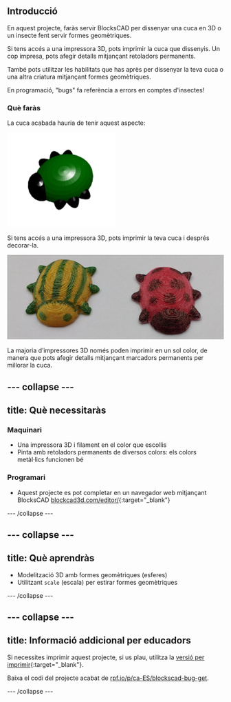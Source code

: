 ## Introducció

En aquest projecte, faràs servir BlocksCAD per dissenyar una cuca en 3D o un insecte fent servir formes geomètriques.

Si tens accés a una impressora 3D, pots imprimir la cuca que dissenyis. Un cop impresa, pots afegir detalls mitjançant retoladors permanents.

També pots utilitzar les habilitats que has après per dissenyar la teva cuca o una altra criatura mitjançant formes geomètriques.

En programació, "bugs" fa referència a errors en comptes d'insectes!

### Què faràs

La cuca acabada hauria de tenir aquest aspecte:

![captura de pantalla](images/bug-complete.png)

Si tens accés a una impressora 3D, pots imprimir la teva cuca i després decorar-la.

![Projecte acabat](images/bug-showcase.png)

La majoria d’impressores 3D només poden imprimir en un sol color, de manera que pots afegir detalls mitjançant marcadors permanents per millorar la cuca.

--- collapse ---
---
title: Què necessitaràs
---

### Maquinari

+ Una impressora 3D i filament en el color que escollis
+ Pinta amb retoladors permanents de diversos colors: els colors metàl·lics funcionen bé

### Programari

+ Aquest projecte es pot completar en un navegador web mitjançant BlocksCAD [blockcad3d.com/editor/](https://www.blockscad3d.com/editor){:target="_blank"}

--- /collapse ---

--- collapse ---
---
title: Què aprendràs
---

+ Modelització 3D amb formes geomètriques (esferes)
+ Utilitzant `scale` (escala) per estirar formes geomètriques

--- /collapse ---

--- collapse ---
---
title: Informació addicional per educadors
---

Si necessites imprimir aquest projecte, si us plau, utilitza la [versió per imprimir](https://projects.raspberrypi.org/ca-ES/projects/blockscad-bug/print){:target="_blank"}.

Baixa el codi del projecte acabat de [rpf.io/p/ca-ES/blockscad-bug-get](http://rpf.io/p/ca-ES/blockscad-bug-get).

--- /collapse ---

